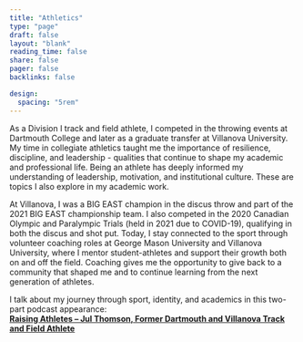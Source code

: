 ```yaml
---
title: "Athletics"
type: "page"
draft: false
layout: "blank"
reading_time: false
share: false
pager: false
backlinks: false

design:
  spacing: "5rem"
---
```


As a Division I track and field athlete, I competed in the throwing events at Dartmouth College and later as a graduate transfer at Villanova University. My time in collegiate athletics taught me the importance of resilience, discipline, and leadership - qualities that continue to shape my academic and professional life. Being an athlete has deeply informed my understanding of leadership, motivation, and institutional culture. These are topics I also explore in my academic work.

At Villanova, I was a BIG EAST champion in the discus throw and part of the 2021 BIG EAST championship team. I also competed in the 2020 Canadian Olympic and Paralympic Trials (held in 2021 due to COVID-19), qualifying in both the discus and shot put. Today, I stay connected to the sport through volunteer coaching roles at George Mason University and Villanova University, where I mentor student-athletes and support their growth both on and off the field. Coaching gives me the opportunity to give back to a community that shaped me and to continue learning from the next generation of athletes.

I talk about my journey through sport, identity, and academics in this two-part podcast appearance:  
**[Raising Athletes – Jul Thomson, Former Dartmouth and Villanova Track and Field Athlete](https://open.spotify.com/episode/6iCrNJbPHLhJ5LAEp66Nq1?si=b39b02ae24d441df)**

